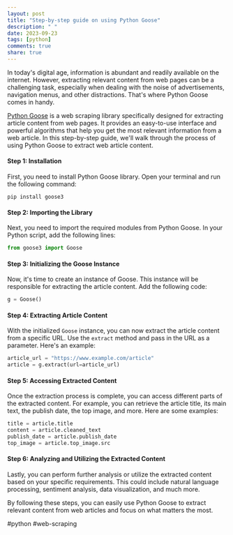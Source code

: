 ```yaml
---
layout: post
title: "Step-by-step guide on using Python Goose"
description: " "
date: 2023-09-23
tags: [python]
comments: true
share: true
---
```


In today's digital age, information is abundant and readily available on the internet. However, extracting relevant content from web pages can be a challenging task, especially when dealing with the noise of advertisements, navigation menus, and other distractions. That's where Python Goose comes in handy.

[Python Goose](https://github.com/grangier/python-goose) is a web scraping library specifically designed for extracting article content from web pages. It provides an easy-to-use interface and powerful algorithms that help you get the most relevant information from a web article. In this step-by-step guide, we'll walk through the process of using Python Goose to extract web article content.

#### Step 1: Installation
First, you need to install Python Goose library. Open your terminal and run the following command:

```shell
pip install goose3
```

#### Step 2: Importing the Library
Next, you need to import the required modules from Python Goose. In your Python script, add the following lines:

```python
from goose3 import Goose
```

#### Step 3: Initializing the Goose Instance
Now, it's time to create an instance of Goose. This instance will be responsible for extracting the article content. Add the following code:

```python
g = Goose()
```

#### Step 4: Extracting Article Content
With the initialized `Goose` instance, you can now extract the article content from a specific URL. Use the `extract` method and pass in the URL as a parameter. Here's an example:

```python
article_url = "https://www.example.com/article"
article = g.extract(url=article_url)
```

#### Step 5: Accessing Extracted Content
Once the extraction process is complete, you can access different parts of the extracted content. For example, you can retrieve the article title, its main text, the publish date, the top image, and more. Here are some examples:

```python
title = article.title
content = article.cleaned_text
publish_date = article.publish_date
top_image = article.top_image.src
```

#### Step 6: Analyzing and Utilizing the Extracted Content
Lastly, you can perform further analysis or utilize the extracted content based on your specific requirements. This could include natural language processing, sentiment analysis, data visualization, and much more.

By following these steps, you can easily use Python Goose to extract relevant content from web articles and focus on what matters the most.

#python #web-scraping